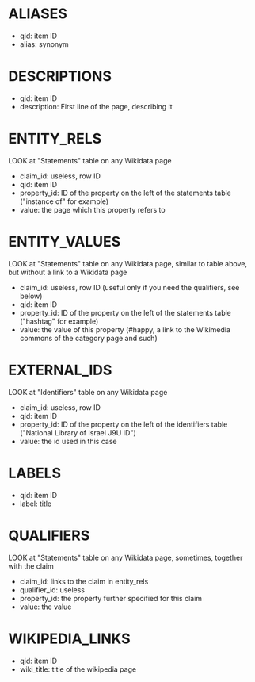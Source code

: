 # ALIASES
- qid: item ID
- alias: synonym

# DESCRIPTIONS
- qid: item ID
- description: First line of the page, describing it

# ENTITY_RELS
LOOK at "Statements" table on any Wikidata page
- claim_id: useless, row ID
- qid: item ID
- property_id: ID of the property on the left of the statements table ("instance of" for example)
- value: the page which this property refers to

# ENTITY_VALUES
LOOK at "Statements" table on any Wikidata page, similar to table above, but without a link to a Wikidata page
- claim_id: useless, row ID (useful only if you need the qualifiers, see below)
- qid: item ID
- property_id: ID of the property on the left of the statements table ("hashtag" for example)
- value: the value of this property (#happy, a link to the Wikimedia commons of the category page and such)

# EXTERNAL_IDS
LOOK at "Identifiers" table on any Wikidata page
- claim_id: useless, row ID
- qid: item ID
- property_id: ID of the property on the left of the identifiers table ("National Library of Israel J9U ID")
- value: the  id used in this case

# LABELS
- qid: item ID
- label: title

# QUALIFIERS
LOOK at "Statements" table on any Wikidata page, sometimes, together with the claim
- claim_id: links to the claim in entity_rels
- qualifier_id: useless
- property_id: the property further specified for this claim
- value: the value

# WIKIPEDIA_LINKS
- qid: item ID
- wiki_title: title of the wikipedia page

